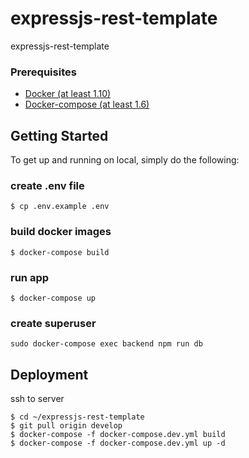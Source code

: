 # expressjs-rest-template

expressjs-rest-template

### Prerequisites

- [Docker (at least 1.10)](https://www.docker.com/)
- [Docker-compose (at least 1.6)](https://docs.docker.com/compose/install/)

## Getting Started

To get up and running on local, simply do the following:
### create .env file
    $ cp .env.example .env
### build docker images
    $ docker-compose build
### run app
    $ docker-compose up
### create superuser
    sudo docker-compose exec backend npm run db

## Deployment

ssh to server

    $ cd ~/expressjs-rest-template
    $ git pull origin develop
    $ docker-compose -f docker-compose.dev.yml build
    $ docker-compose -f docker-compose.dev.yml up -d
